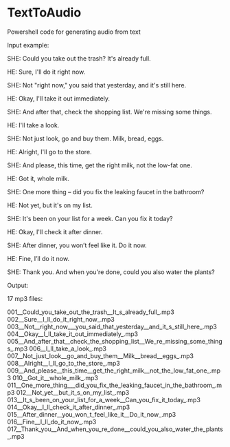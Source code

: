 # TextToAudio
Powershell code for generating audio from text

Input example:

SHE: Could you take out the trash? It's already full.

HE: Sure, I'll do it right now.

SHE: Not "right now," you said that yesterday, and it's still here.

HE: Okay, I'll take it out immediately.

SHE: And after that, check the shopping list. We're missing some things.

HE: I'll take a look.

SHE: Not just look, go and buy them. Milk, bread, eggs.

HE: Alright, I'll go to the store.

SHE: And please, this time, get the right milk, not the low-fat one.

HE: Got it, whole milk.

SHE: One more thing – did you fix the leaking faucet in the bathroom?

HE: Not yet, but it's on my list.

SHE: It's been on your list for a week. Can you fix it today?

HE: Okay, I'll check it after dinner.

SHE: After dinner, you won’t feel like it. Do it now.

HE: Fine, I’ll do it now.

SHE: Thank you. And when you're done, could you also water the plants?


Output:

17 mp3 files:


001__Could_you_take_out_the_trash__It_s_already_full_.mp3
002__Sure__I_ll_do_it_right_now_.mp3
003__Not__right_now___you_said_that_yesterday__and_it_s_still_here_.mp3
004__Okay__I_ll_take_it_out_immediately_.mp3
005__And_after_that__check_the_shopping_list__We_re_missing_some_things_.mp3
006__I_ll_take_a_look_.mp3
007__Not_just_look__go_and_buy_them__Milk__bread__eggs_.mp3
008__Alright__I_ll_go_to_the_store_.mp3
009__And_please__this_time__get_the_right_milk__not_the_low_fat_one_.mp3
010__Got_it__whole_milk_.mp3
011__One_more_thing___did_you_fix_the_leaking_faucet_in_the_bathroom_.mp3
012__Not_yet__but_it_s_on_my_list_.mp3
013__It_s_been_on_your_list_for_a_week__Can_you_fix_it_today_.mp3
014__Okay__I_ll_check_it_after_dinner_.mp3
015__After_dinner__you_won_t_feel_like_it__Do_it_now_.mp3
016__Fine__I_ll_do_it_now_.mp3
017__Thank_you__And_when_you_re_done__could_you_also_water_the_plants_.mp3
